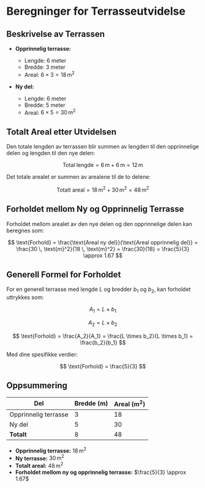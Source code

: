 # Beregninger for Terrasseutvidelse

## Beskrivelse av Terrassen

- **Opprinnelig terrasse:**
  - Lengde: 6 meter
  - Bredde: 3 meter
  - Areal: $6 \times 3 = 18 \, \text{m}^2$

- **Ny del:**
  - Lengde: 6 meter
  - Bredde: 5 meter
  - Areal: $6 \times 5 = 30 \, \text{m}^2$

## Totalt Areal etter Utvidelsen

Den totale lengden av terrassen blir summen av lengden til den opprinnelige delen og lengden til den nye delen:

$$
\text{Total lengde} = 6 \, \text{m} + 6 \, \text{m} = 12 \, \text{m}
$$

Det totale arealet er summen av arealene til de to delene:

$$
\text{Totalt areal} = 18 \, \text{m}^2 + 30 \, \text{m}^2 = 48 \, \text{m}^2
$$

## Forholdet mellom Ny og Opprinnelig Terrasse

Forholdet mellom arealet av den nye delen og den opprinnelige delen kan beregnes som:

$$
\text{Forhold} = \frac{\text{Areal ny del}}{\text{Areal opprinnelig del}} = \frac{30 \, \text{m}^2}{18 \, \text{m}^2} = \frac{30}{18} = \frac{5}{3} \approx 1.67
$$

## Generell Formel for Forholdet

For en generell terrasse med lengde $L$ og bredder $b_1$ og $b_2$, kan forholdet uttrykkes som:

$$
A_1 = L \times b_1
$$

$$
A_2 = L \times b_2
$$

$$
\text{Forhold} = \frac{A_2}{A_1} = \frac{L \times b_2}{L \times b_1} = \frac{b_2}{b_1}
$$

Med dine spesifikke verdier:

$$
\text{Forhold} = \frac{5}{3}
$$

## Oppsummering

| Del                  | Bredde (m) | Areal (m$^2$) |
|----------------------|------------|---------------|
| Opprinnelig terrasse | 3          | 18            |
| Ny del               | 5          | 30            |
| **Totalt**           | 8          | 48            |

- **Opprinnelig terrasse:** $18 \, \text{m}^2$
- **Ny terrasse:** $30 \, \text{m}^2$
- **Totalt areal:** $48 \, \text{m}^2$
- **Forholdet mellom ny og opprinnelig terrasse:** $\frac{5}{3} \approx 1.67$